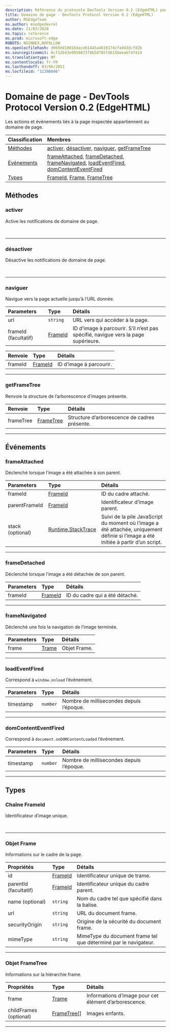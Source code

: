 ```yaml
---
description: Référence du protocole DevTools Version 0.2 (EdgeHTML) pour le domaine de page. Les actions et événements liés à la page inspectée appartiennent au domaine de page.
title: Domaine de page - DevTools Protocol Version 0.2 (EdgeHTML)
author: MSEdgeTeam
ms.author: msedgedevrel
ms.date: 11/03/2020
ms.topic: reference
ms.prod: microsoft-edge
ROBOTS: NOINDEX,NOFOLLOW
ms.openlocfilehash: d969dd100164ace61445a4618174cfa943dcfd2b
ms.sourcegitcommit: 6cf12643e9959873f8b5d785fd6158eeab74f424
ms.translationtype: MT
ms.contentlocale: fr-FR
ms.lasthandoff: 03/06/2021
ms.locfileid: "11398846"
---
```

# <a name="page-domain---devtools-protocol-version-02-edgehtml"></a>Domaine de page - DevTools Protocol Version 0.2 (EdgeHTML)  

Les actions et événements liés à la page inspectée appartiennent au domaine de page.  

| Classification | Membres |  
|:--- |:--- |  
| [Méthodes](#methods) | [activer,](#enable) [désactiver,](#disable) [naviguer,](#navigate) [getFrameTree](#getframetree) |  
| [Événements](#events) | [frameAttached](#frameattached), [frameDetached](#framedetached), [frameNavigated](#framenavigated), [loadEventFired](#loadeventfired), [domContentEventFired](#domcontenteventfired) |  
| [Types](#types) | [FrameId](#frameid), [Frame](#frame), [FrameTree](#frametree) |  

## <a name="methods"></a>Méthodes  

### <a name="enable"></a>activer  

Active les notifications de domaine de page.  

&nbsp;  

---  

### <a name="disable"></a>désactiver   

Désactive les notifications de domaine de page.  

&nbsp;  

---  

### <a name="navigate"></a>naviguer  

Navigue vers la page actuelle jusqu’à l’URL donnée.  

| Parameters | Type | Détails |  
|:--- |:--- |:--- |  
| url | `string` | URL vers qui accéder à la page. |  
| frameId \(facultatif\) | [FrameId](#frameid) | ID d’image à parcourir.  S’il n’est pas spécifié, navigue vers la page supérieure. |  

| Renvoie | Type | Détails |  
|:--- |:--- |:--- |  
| frameId | [FrameId](#frameid) | ID d’image à parcourir. |  

---  

### <a name="getframetree"></a>getFrameTree  

Renvoie la structure de l’arborescence d’images présente.  

| Renvoie | Type | Détails |  
|:--- |:--- |:--- |  
| frameTree | [FrameTree](#frametree) | Structure d’arborescence de cadres présente. |  

---  

## <a name="events"></a>Événements  

### <a name="frameattached"></a>frameAttached  

Déclenché lorsque l’image a été attachée à son parent.  

| Parameters | Type | Détails |  
|:--- |:--- |:--- |  
| frameId | [FrameId](#frameid) | ID du cadre attaché. |  
| parentFrameId | [FrameId](#frameid) | Identificateur d’image parent. |  
| stack \(optional\) | [Runtime.StackTrace](./runtime.md#stacktrace) | Suivi de la pile JavaScript du moment où l’image a été attachée, uniquement définie si l’image a été initiée à partir d’un script. |  

---  

### <a name="framedetached"></a>frameDetached  

Déclenché lorsque l’image a été détachée de son parent.  

| Parameters | Type | Détails |  
|:--- |:--- |:--- |  
| frameId | [FrameId](#frameid) | ID du cadre qui a été détaché. |  

---  

### <a name="framenavigated"></a>frameNavigated  

Déclenché une fois la navigation de l’image terminée.  

| Parameters | Type | Détails |  
|:--- |:--- |:--- |  
| frame | [Trame](#frame) | Objet Frame. |  

---  

### <a name="loadeventfired"></a>loadEventFired  

Correspond à `window.onload` l’événement.  

| Parameters | Type | Détails |  
|:--- |:--- |:--- |  
| timestamp | `number` | Nombre de millisecondes depuis l’époque. |  

---  

### <a name="domcontenteventfired"></a>domContentEventFired  

Correspond à `document.onDOMContentLoaded` l’événement.  

| Parameters | Type | Détails |  
|:--- |:--- |:--- |  
| timestamp | `number` | Nombre de millisecondes depuis l’époque. |  

---  

## <a name="types"></a>Types  

### <a name="frameid-string"></a>Chaîne FrameId  

<a name="frameid"></a>  

Identificateur d’image unique.  

&nbsp;  

---  

### <a name="frame-object"></a>Objet Frame  

<a name="frame"></a>  

Informations sur le cadre de la page.  

| Propriétés | Type | Détails |  
|:--- |:--- |:--- |  
| id | [FrameId](#frameid) | Identificateur unique de trame. |  
| parentId \(facultatif\) | [FrameId](#frameid) | Identificateur unique du cadre parent. |  
| name \(optional\) | `string` | Nom du cadre tel que spécifié dans la balise. |  
| url | `string` | URL du document frame. |  
| securityOrigin | `string` | Origine de la sécurité du document frame. |  
| mimeType | `string` | MimeType du document frame tel que déterminé par le navigateur. |  

---  

### <a name="frametree-object"></a>Objet FrameTree  

<a name="frametree"></a>  

Informations sur la hiérarchie frame.  

| Propriétés | Type | Détails |  
|:--- |:--- |:--- |  
| frame | [Trame](#frame) | Informations d’image pour cet élément d’arborescence. |  
| childFrames \(optional\) | [FrameTree[]](#frametree) | Images enfants. |  

---  
